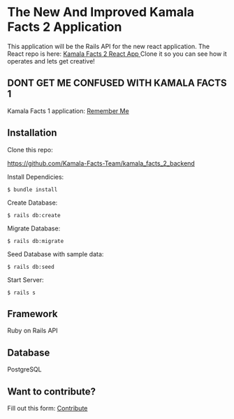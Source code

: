 # The New And Improved Kamala Facts 2 Application
 This application will be the Rails API for the new react application. The React repo is here:
         <a href ="https://github.com/Sydnee510/kamala_facts_2_frontend" target="blank"> Kamala Facts 2 React App </a>
         Clone it so you can see how it operates and lets get creative! 
## DONT GET ME CONFUSED WITH KAMALA FACTS 1 
Kamala Facts 1 application:
         <a href ="https://kamalafacts.com/" target="blank"> Remember Me </a>
         
## Installation

Clone this repo:

https://github.com/Kamala-Facts-Team/kamala_facts_2_backend

Install Dependicies:

    $ bundle install

Create Database:

    $ rails db:create 

Migrate Database:

    $ rails db:migrate
    
Seed Database with sample data:

    $ rails db:seed    

Start Server:

    $ rails s

 ## Framework

 Ruby on Rails API

 ## Database

PostgreSQL

 ## Want to contribute?
Fill out this form: <a href="https://8chs9p8ozu1.typeform.com/to/qLkOY7W1" target="blank">Contribute</a>

